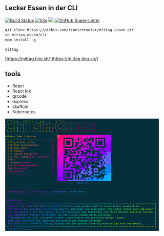 ## Lecker Essen in der CLI

[![Build Status](https://jenkins.tino.sh/buildStatus/icon?job=mittag.essen%2Fmain)](https://jenkins.tino.sh/job/mittag.essen/job/main/)
[![k3s](https://img.shields.io/badge/run%20on%20-Raspberry%20Pi-red)](https://github.com/tinoschroeter/k8s.homelab)
![](https://img.shields.io/github/last-commit/tinoschroeter/mittag.essen.svg?style=flat)
[![GitHub Super-Linter](https://github.com/tinoschroeter/mittag.essen/workflows/Lint%20Code%20Base/badge.svg)](https://github.com/tinoschroeter/mittag.essen/actions/workflows/linter.yml)

```
git clone https://github.com/tinoschroeter/mittag.essen.git
cd mittag.essen/cli
npm install -g

mittag
```

[https://mittag.tino.sh/](https://mittag.tino.sh/)

## tools

* React
* React Ink
* qrcode
* express
* skaffold
* Kubernetes

<p align="right">
    <img src="https://raw.githubusercontent.com/tinoschroeter/mittag.essen/master/server/www/preview.png">
</p>
